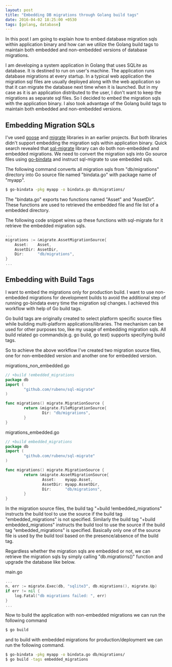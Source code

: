```yaml
---
layout: post
title: "Embedding DB migrations through Golang build tags"
date: 2016-04-02 18:25:00 +0530
tags: [golang, database]
---
```


In this post I am going to explain how to embed database migration sqls within application binary and how can we utilize the Golang build tags to maintain both embedded and non-embedded versions of database migrations.

I am developing a system application in Golang that uses SQLite as database. It is destined to run on user's machine. The application runs database migrations at every startup. In a typical web application the migration sql files are usually deployed along with the web application so that it can migrate the database next time when it is launched. But in my case as it is an application distributed to the user, I don't want to keep the migrations as separate sql files. So I decided to embed the migration sqls with the application binary. I also took advantage of the Golang build tags to maintain both embedded and non-embedded versions.

## Embedding Migration SQLs

I've used [goose](https://bitbucket.org/liamstask/goose/) and [migrate](https://github.com/mattes/migrate) libraries in an earlier projects. But both libraries didn't support embedding the migration sqls within application binary. Quick search revealed that [sql-migrate](https://github.com/rubenv/sql-migrate) library can do both non-embedded and embedded migrations. We need to convert the migration sqls into Go source files using [go-bindata](https://github.com/jteeuwen/go-bindata) and instruct sql-migrate to use embedded sqls.

The following command converts all migration sqls from "db/migrations" directory into Go source file named "bindata.go" with package name of "myapp".

```bash
$ go-bindata -pkg myapp -o bindata.go db/migrations/
```

The "bindata.go" exports two functions named "Asset" and "AssetDir". These functions are used to retrieved the embedded file and file list of a embedded directory.

The following code snippet wires up these functions with sql-migrate for it retrieve the embedded migration sqls.

```go
...
migrations := &migrate.AssetMigrationSource{
    Asset:    Asset,
    AssetDir: AssetDir,
    Dir:      "db/migrations",
}
...
```

## Embedding with Build Tags

I want to embed the migrations only for production build. I want to use non-embedded migrations for development builds to avoid the additional step of running go-bindata every time the migration sql changes. I achieved this workflow with help of Go build tags.

Go build tags are originally created to select platform specific source files while building multi-platform applications/libraries. The mechanism can be used for other purposes too, like my usage of embedding migration sqls. All build related go commands(e.g. go build, go test) supports specifying build tags.

So to achieve the above workflow I've created two migration source files, one for non-embedded version and another one for embedded version.

migrations_non_embedded.go

```go
// +build !embedded_migrations
package db 
import (
        "github.com/rubenv/sql-migrate"
)

func migrations() migrate.MigrationSource {
        return &migrate.FileMigrationSource{
                Dir: "db/migrations",
        }
}
```

migrations_embedded.go

```go
// +build embedded_migrations
package db 
import (
        "github.com/rubenv/sql-migrate"
)

func migrations() migrate.MigrationSource {
        return &migrate.AssetMigrationSource{
                Asset:    myapp.Asset,
                AssetDir: myapp.AssetDir,
                Dir:      "db/migrations",
        }
}
```

In the migration source files, the build tag "+build !embedded_migrations" instructs the build tool to use the source if the build tag "embedded_migrations" is not specified. Similarly the build tag "+build embedded_migrations" instructs the build tool to use the source if the build tag "embedded_migrations" is specified. Basically only one of the source file is used by the build tool based on the presence/absence of the build tag.

Regardless whether the migration sqls are embedded or not, we can retrieve the migration sqls by simply calling "db.migrations()" function and upgrade the database like below.

main.go
```go
...
n, err := migrate.Exec(db, "sqlite3", db.migrations(), migrate.Up)
if err != nil {
    log.Fatal("db migrations failed: ", err)
}
...
```

Now to build the application with non-embedded migrations we can run the following command

```bash
$ go build
```

and to build with embedded migrations for production/deployment we can run the following command.

```bash
$ go-bindata -pkg myapp -o bindata.go db/migrations/
$ go build -tags embedded_migrations
```
